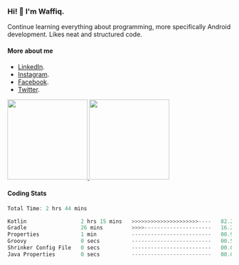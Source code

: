### Hi! 👋 I'm Waffiq.

Continue learning everything about programming, more specifically Android development. Likes neat and structured code.

#### More about me 
- [LinkedIn](https://www.linkedin.com/in/waffiqaziz/).
- [Instagram](https://www.instagram.com/waffiqaziz/).
- [Facebook](https://web.facebook.com/WaffiqAziz/).
- [Twitter](https://twitter.com/AzizWaffiq).

<p align="left">
<a href="https://github.com/waffiqaziz">
  <img height="180em" src="https://github-readme-stats-eight-theta.vercel.app/api?username=waffiqaziz&show_icons=true&theme=algolia&include_all_commits=true&count_private=true"/>
  <img height="180em" src="https://github-readme-stats-eight-theta.vercel.app/api/top-langs/?username=waffiqaziz&layout=compact&langs_count=8&theme=algolia"/>
</a>
</p>

#### Coding Stats
<!--START_SECTION:waka-->

```rust
Total Time: 2 hrs 44 mins

Kotlin                 2 hrs 15 mins   >>>>>>>>>>>>>>>>>>>>>----   82.21 %
Gradle                 26 mins         >>>>---------------------   16.23 %
Properties             1 min           -------------------------   00.93 %
Groovy                 0 secs          -------------------------   00.59 %
Shrinker Config File   0 secs          -------------------------   00.02 %
Java Properties        0 secs          -------------------------   00.01 %
```

<!--END_SECTION:waka-->

